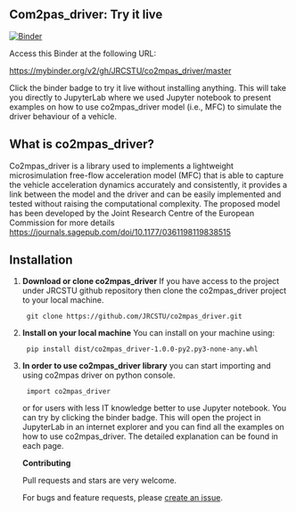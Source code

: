 ## Com2pas_driver: Try it live
<!--move them to CONTRIBUTING.md -->
[![Binder](https://mybinder.org/badge_logo.svg)](https://mybinder.org/v2/gh/JRCSTU/co2mpas_driver/master?urlpath=lab/tree/examples)

Access this Binder at the following URL:

https://mybinder.org/v2/gh/JRCSTU/co2mpas_driver/master

Click the binder badge to try it live without installing anything. 
This will take you directly to JupyterLab where we used Jupyter notebook to 
present examples on how to use co2mpas_driver model (i.e., MFC) to simulate 
the driver behaviour of a vehicle.

## What is co2mpas_driver?

Co2mpas_driver is a library used to implements a lightweight microsimulation 
free-flow acceleration model (MFC) that is able to capture the vehicle acceleration 
dynamics accurately and consistently, it provides a link between the model and 
the driver and can be easily implemented and tested without raising the 
computational complexity. The proposed model has been developed by the Joint Research Centre of the 
European Commission for more details https://journals.sagepub.com/doi/10.1177/0361198119838515

## Installation

1. **Download or clone co2mpas_driver**
    If you have access to the project under JRCSTU github repository then clone
    the co2mpas_driver project to your local machine.
   
        git clone https://github.com/JRCSTU/co2mpas_driver.git
       
2. **Install on your local machine**
    You can install on your machine using:
    
        pip install dist/co2mpas_driver-1.0.0-py2.py3-none-any.whl 
        
3. **In order to use co2mpas_driver library**
   you can start importing and using co2mpas driver on python console.
   
        import co2mpas_driver
     
   or for users with less IT knowledge better to use Jupyter notebook. You can try 
   by clicking the binder badge. This will open the project in JupyterLab in an 
   internet explorer and you can find all the examples on how to use co2mpas_driver. 
   The detailed explanation can be found in each page.
   
       
   **Contributing**
   
   Pull requests and stars are very welcome.
   
   For bugs and feature requests, please [create an issue](https://github.com/ashenafimenza/new_MFC/issues/new).
               
[1]: https://ljvmiranda921.github.io/notebook/2018/06/21/precommits-using-black-and-flake8/
[2]: https://black.readthedocs.io/  